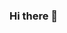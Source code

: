 ### Hi there 👋

<!--
**DarkWOLF-code/DarkWOLF-code** is a ✨ _special_ ✨ repository because its `README.md` (this file) appears on your GitHub profile.

Here are some ideas to get you started:

- 🔭 Şu anda çalışıyorum..bilmem
- 🌱 Şu anda öğreniyorum.
- 👯 İşbirliği yapmak istiyor.
- 🤔 I’m looking for help with ...
- 💬 Ask me about ...
- 📫 How to reach me: ...
- 😄 Pronouns: ...
- ⚡ Fun fact: ...
-->
